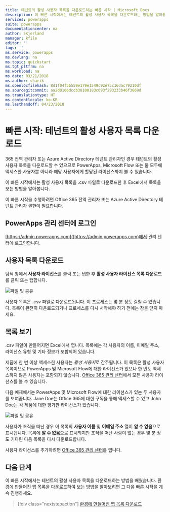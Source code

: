 ```yaml
---
title: 테넌트의 활성 사용자 목록을 다운로드하는 빠른 시작 | Microsoft Docs
description: 이 빠른 시작에서는 테넌트의 활성 사용자 목록을 다운로드하는 방법을 알아봅니다.
services: powerapps
suite: powerapps
documentationcenter: na
author: SKjerland
manager: kfile
editor: ''
tags: ''
ms.service: powerapps
ms.devlang: na
ms.topic: quickstart
ms.tgt_pltfrm: na
ms.workload: na
ms.date: 03/21/2018
ms.author: sharik
ms.openlocfilehash: 8d1f04f5b559e179e1549c92e75c16dac79210df
ms.sourcegitcommit: aa2d0166dccb38100183c093f293233b46f3669d
ms.translationtype: HT
ms.contentlocale: ko-KR
ms.lasthandoff: 04/23/2018
---
```

# <a name="quickstart-download-a-list-of-active-users-in-your-tenant"></a>빠른 시작: 테넌트의 활성 사용자 목록 다운로드
365 전역 관리자 또는 Azure Active Directory 테넌트 관리자인 경우 테넌트의 활성 사용자 목록을 다운로드할 수 있으므로 PowerApps, Microsoft Flow 또는 둘 모두에 액세스한 사용자뿐 아니라 해당 사용자에게 할당된 라이선스까지 볼 수 있습니다.

이 빠른 시작에서는 활성 사용자 목록을 .csv 파일로 다운로드한 후 Excel에서 목록을 보는 방법을 알아봅니다.

이 빠른 시작을 수행하려면 Office 365 전역 관리자 또는 Azure Active Directory 테넌트 관리자 권한이 필요합니다.

## <a name="sign-in-to-the-powerapps-admin-center"></a>PowerApps 관리 센터에 로그인
[https://admin.powerapps.com]([https://admin.powerapps.com)에서 관리 센터에 로그인합니다.

## <a name="download-the-list-of-users"></a>사용자 목록 다운로드
탐색 창에서 **사용자 라이선스**를 클릭 또는 탭한 후 **활성 사용자 라이선스 목록 다운로드**를 클릭 또는 탭합니다.

![파일 및 공유](./media/admin-view-user-licenses/download-list.png)

사용자 목록은 .csv 파일로 다운로드됩니다. 이 프로세스는 몇 분 정도 걸릴 수 있습니다. 목록이 완전히 다운로드되거나 프로세스를 다시 시작해야 하기 전에는 창을 닫지 마세요.

## <a name="view-the-list"></a>목록 보기
.csv 파일이 만들어지면 Excel에서 엽니다. 목록에는 각 사용자의 이름, 이메일 주소, 라이선스 유형 및 기타 정보가 포함되어 있습니다.

제품에 한 번 이상 액세스한 사용자는 *활성 사용자*로 간주됩니다. 이 목록은 활성 사용자 목록이므로 PowerApps 및 Microsoft Flow에 대한 라이선스가 있으나 한 번도 액세스하지 않은 사용자는 포함되지 않습니다. [Office 365 관리 센터](https://support.office.com/article/Assign-or-remove-licenses-for-Office-365-for-business-997596b5-4173-4627-b915-36abac6786dc)에서 모든 사용자 라이선스를 볼 수 있습니다.

다음 예제에서는 PowerApps 및 Microsoft Flow에 대한 라이선스가 있는 두 사용자를 보여줍니다. Jane Doe는 Office 365에 대한 구독을 통해 액세스할 수 있고 John Doe는 각 제품에 대한 평가판 라이선스가 있습니다.

![파일 및 공유](./media/admin-view-user-licenses/table2.png)

사용자가 조직을 떠난 경우 이 목록의 **사용자 이름** 및 **이메일 주소** 열이 **알 수 없음**으로 표시됩니다. 목록에 **알 수 없음**으로 표시되지만 조직을 떠난 사람이 없는 경우 몇 분 정도 기다린 다음 목록을 다시 다운로드합니다.

사용자 라이선스를 추가하려면 [Office 365 관리 센터](https://support.office.com/article/Assign-or-remove-licenses-for-Office-365-for-business-997596b5-4173-4627-b915-36abac6786dc)를 엽니다.

## <a name="next-steps"></a>다음 단계
이 빠른 시작에서는 테넌트의 활성 사용자 목록을 다운로드하는 방법을 배웠습니다. 환경에 만들어진 앱 목록을 다운로드하여 보는 방법을 알아보려면 그 다음 빠른 시작을 계속 진행하세요.

> [!div class="nextstepaction"]
> [환경에 만들어진 앱 목록 다운로드](admin-view-apps.md)
